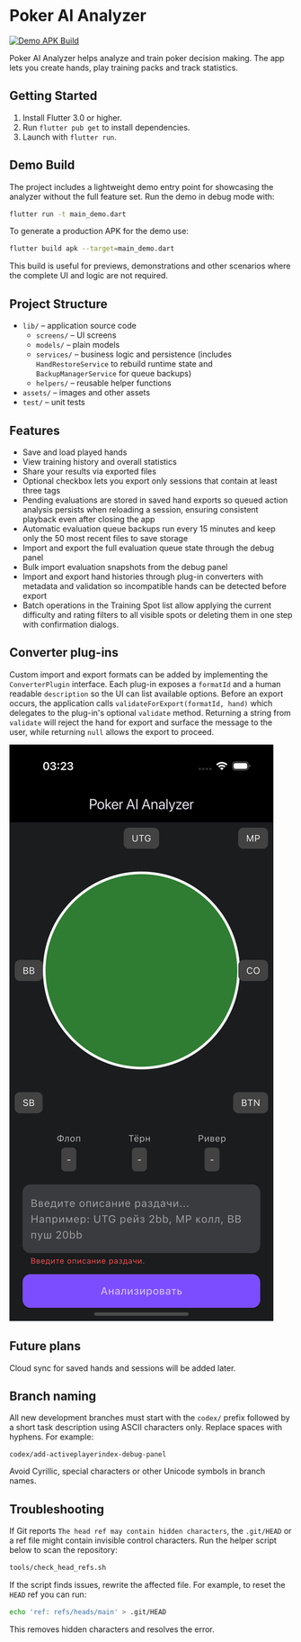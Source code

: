 # Poker AI Analyzer

[![Demo APK Build](https://github.com/OWNER/REPO/actions/workflows/demo_build.yml/badge.svg)](https://github.com/OWNER/REPO/actions/workflows/demo_build.yml)

Poker AI Analyzer helps analyze and train poker decision making. The app lets you create hands, play training packs and track statistics.

## Getting Started

1. Install Flutter 3.0 or higher.
2. Run `flutter pub get` to install dependencies.
3. Launch with `flutter run`.

## Demo Build

The project includes a lightweight demo entry point for showcasing the
analyzer without the full feature set. Run the demo in debug mode with:

```bash
flutter run -t main_demo.dart
```

To generate a production APK for the demo use:

```bash
flutter build apk --target=main_demo.dart
```

This build is useful for previews, demonstrations and other scenarios
where the complete UI and logic are not required.

## Project Structure

- `lib/` – application source code
  - `screens/` – UI screens
  - `models/` – plain models
  - `services/` – business logic and persistence (includes `HandRestoreService` to rebuild runtime state and `BackupManagerService` for queue backups)
  - `helpers/` – reusable helper functions
- `assets/` – images and other assets
- `test/` – unit tests

## Features

- Save and load played hands
- View training history and overall statistics
- Share your results via exported files
- Optional checkbox lets you export only sessions that contain at least three tags
- Pending evaluations are stored in saved hand exports so queued
  action analysis persists when reloading a session, ensuring consistent
  playback even after closing the app
- Automatic evaluation queue backups run every 15 minutes and keep only
  the 50 most recent files to save storage
- Import and export the full evaluation queue state through the debug panel
- Bulk import evaluation snapshots from the debug panel
- Import and export hand histories through plug-in converters
  with metadata and validation so incompatible hands can be
  detected before export
- Batch operations in the Training Spot list allow applying the current
  difficulty and rating filters to all visible spots or deleting them in
  one step with confirmation dialogs.


## Converter plug-ins

Custom import and export formats can be added by implementing the
`ConverterPlugin` interface. Each plug-in exposes a `formatId` and a
human readable `description` so the UI can list available options. Before an
export occurs, the application calls `validateForExport(formatId, hand)` which
delegates to the plug-in's optional `validate` method. Returning a string from
`validate` will reject the hand for export and surface the message to the user,
while returning `null` allows the export to proceed.

![screenshot](flutter_01.png)

## Future plans

Cloud sync for saved hands and sessions will be added later.

## Branch naming

All new development branches must start with the `codex/` prefix followed by a
short task description using ASCII characters only. Replace spaces with hyphens.
For example:

```
codex/add-activeplayerindex-debug-panel
```

Avoid Cyrillic, special characters or other Unicode symbols in branch names.

## Troubleshooting

If Git reports `The head ref may contain hidden characters`, the `.git/HEAD` or
a ref file might contain invisible control characters. Run the helper script
below to scan the repository:

```bash
tools/check_head_refs.sh
```

If the script finds issues, rewrite the affected file. For example, to reset the
`HEAD` ref you can run:

```bash
echo 'ref: refs/heads/main' > .git/HEAD
```

This removes hidden characters and resolves the error.
